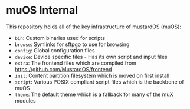 # muOS Internal

This repository holds all of the key infrastructure of mustardOS (muOS):

* `bin`: Custom binaries used for scripts
* `browse`: Symlinks for sftpgo to use for browsing
* `config`: Global configuration files
* `device`: Device specific files - Has its own script and input files
* `extra`: The frontend files which are compiled from https://github.com/MustardOS/frontend
* `init`: Content partition filesystem which is moved on first install
* `script`: Various POSIX compliant script files which is the backbone of muOS
* `theme`: The default theme which is a fallback for many of the muX modules
